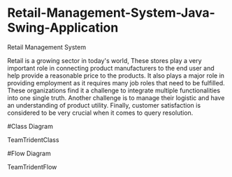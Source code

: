 # Retail-Management-System-Java-Swing-Application

Retail Management System

Retail is a growing sector in today's world, These stores play a very important role in connecting product manufacturers to the end user and help provide a reasonable price to the products. It also plays a major role in providing employment as it requires many job roles that need to be fulfilled. These organizations find it a challenge to integrate multiple functionalities into one single truth. Another challenge is to manage their logistic and have an understanding of product utility. Finally, customer satisfaction is considered to be very crucial when it comes to query resolution.​

#Class Diagram

TeamTridentClass

#Flow Diagram

TeamTridentFlow


